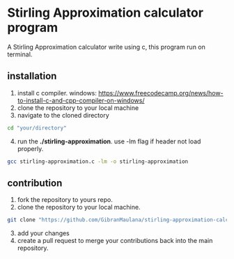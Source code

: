 # Stirling Approximation calculator program

A Stirling Approximation calculator write using c, this program run on terminal.

## installation 

1. install c compiler. windows: https://www.freecodecamp.org/news/how-to-install-c-and-cpp-compiler-on-windows/
2. clone the repository to your local machine
3. navigate to the cloned directory
```bash
cd "your/directory"
```
4. run the **./stirling-approximation**. use -lm flag if header not load properly.
```bash
gcc stirling-approximation.c -lm -o stirling-approximation
```

## contribution 

1. fork the repository to yours repo.
2. clone the repository to your local machine.
```bash
git clone "https://github.com/GibranMaulana/stirling-approximation-calculator.git"
```
3. add your changes
4. create a pull request to merge your contributions back into the main repository.